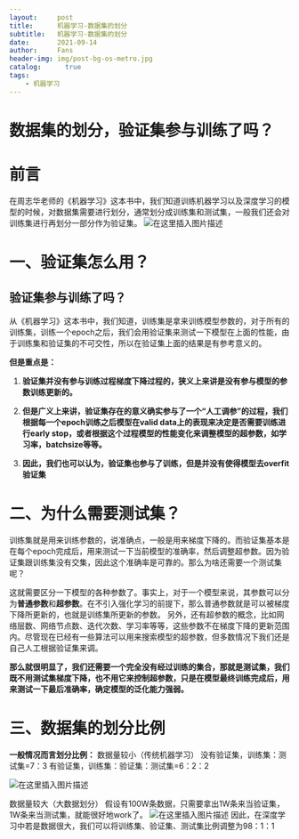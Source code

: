 ```yaml
---
layout:     post
title:      机器学习-数据集的划分
subtitle:   机器学习-数据集的划分
date:       2021-09-14
author:     Fans
header-img: img/post-bg-os-metro.jpg
catalog: 	  true
tags:
    - 机器学习
---
```


# 数据集的划分，验证集参与训练了吗？



# 前言

在周志华老师的《机器学习》这本书中，我们知道训练机器学习以及深度学习的模型的时候，对数据集需要进行划分，通常划分成训练集和测试集，一般我们还会对训练集进行再划分一部分作为验证集。
![在这里插入图片描述](https://img-blog.csdnimg.cn/2020121515303041.png?x-oss-process=image/watermark,type_ZmFuZ3poZW5naGVpdGk,shadow_10,text_aHR0cHM6Ly9ibG9nLmNzZG4ubmV0L2ZzMTM0MTgyNTEzNw==,size_16,color_FFFFFF,t_70)

# 一、验证集怎么用？
## 验证集参与训练了吗？
从《机器学习》这本书中，我们知道，训练集是拿来训练模型参数的，对于所有的训练集，训练一个epoch之后，我们会用验证集来测试一下模型在上面的性能，由于训练集和验证集的不可交性，所以在验证集上面的结果是有参考意义的。

**但是重点是：** 

1. **验证集并没有参与训练过程梯度下降过程的，狭义上来讲是没有参与模型的参数训练更新的。**

2. **但是广义上来讲，验证集存在的意义确实参与了一个“人工调参”的过程，我们根据每一个epoch训练之后模型在valid data上的表现来决定是否需要训练进行early stop，或者根据这个过程模型的性能变化来调整模型的超参数，如学习率，batchsize等等。**
3. **因此，我们也可以认为，验证集也参与了训练，但是并没有使得模型去overfit验证集**
# 二、为什么需要测试集？
训练集就是用来训练参数的，说准确点，一般是用来梯度下降的。而验证集基本是在每个epoch完成后，用来测试一下当前模型的准确率，然后调整超参数。因为验证集跟训练集没有交集，因此这个准确率是可靠的。那么为啥还需要一个测试集呢？

这就需要区分一下模型的各种参数了。事实上，对于一个模型来说，其参数可以分为**普通参数**和**超参数**。在不引入强化学习的前提下，那么普通参数就是可以被梯度下降所更新的，也就是训练集所更新的参数。
另外，还有超参数的概念，比如网络层数、网络节点数、迭代次数、学习率等等，这些参数不在梯度下降的更新范围内。尽管现在已经有一些算法可以用来搜索模型的超参数，但多数情况下我们还是自己人工根据验证集来调。

**那么就很明显了，我们还需要一个完全没有经过训练的集合，那就是测试集，我们既不用测试集梯度下降，也不用它来控制超参数，只是在模型最终训练完成后，用来测试一下最后准确率，确定模型的泛化能力强弱。**


# 三、数据集的划分比例
**一般情况而言划分比例：**
数据量较小（传统机器学习）
没有验证集，训练集：测试集=7：3
有验证集，训练集：验证集：测试集=6：2：2

![在这里插入图片描述](https://img-blog.csdnimg.cn/20201215154344681.png?x-oss-process=image/watermark,type_ZmFuZ3poZW5naGVpdGk,shadow_10,text_aHR0cHM6Ly9ibG9nLmNzZG4ubmV0L2ZzMTM0MTgyNTEzNw==,size_16,color_FFFFFF,t_70)


数据量较大（大数据划分） 
假设有100W条数据，只需要拿出1W条来当验证集，1W条来当测试集，就能很好地work了。
![在这里插入图片描述](https://img-blog.csdnimg.cn/20201215154354413.png)
因此，在深度学习中若是数据很大，我们可以将训练集、验证集、测试集比例调整为98：1：1


